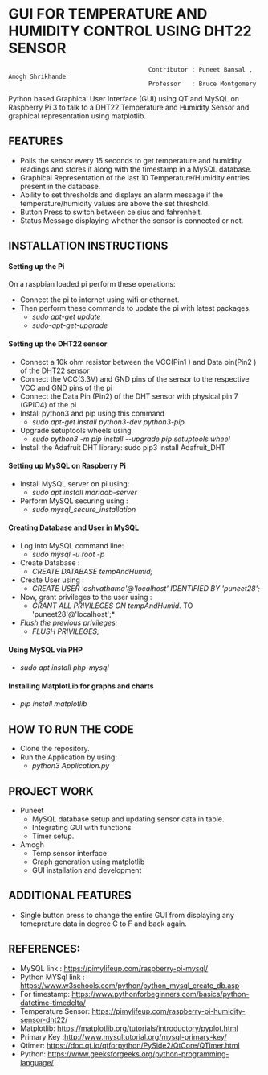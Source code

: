# GUI FOR TEMPERATURE AND HUMIDITY CONTROL USING DHT22 SENSOR
                                           Contributor : Puneet Bansal , Amogh Shrikhande
                                           Professor   : Bruce Montgomery

Python based Graphical User Interface (GUI) using QT and MySQL on Raspberry Pi 3 to talk to a DHT22 Temperature and Humidity Sensor and graphical representation using matplotlib.

## FEATURES
* Polls the sensor every 15 seconds to get temperature and humidity readings and stores it along with the timestamp in a MySQL database. 
* Graphical Representation of the last 10 Temperature/Humidity entries present in the database. 
* Ability to set thresholds and displays an alarm message if the temperature/humidity values are above the set threshold.
* Button Press to switch between celsius and fahrenheit. 
* Status Message displaying whether the sensor is connected or not.


## INSTALLATION INSTRUCTIONS

#### Setting up the Pi
On a raspbian loaded pi perform these operations: 
* Connect the pi to internet using wifi or ethernet.
* Then perform these commands to update the pi with latest packages. 
  * *sudo apt-get update*
  * *sudo-apt-get-upgrade* 

#### Setting up the DHT22 sensor
* Connect a 10k ohm resistor between the VCC(Pin1 ) and Data pin(Pin2 ) of the DHT22 sensor
* Connect the VCC(3.3V) and GND pins of the sensor to the respective VCC and GND pins of the pi
* Connect the Data Pin (Pin2) of the DHT sensor with physical pin 7 (GPIO4) of the pi
* Install python3 and pip using this command 
  * *sudo apt-get install python3-dev python3-pip*
* Upgrade setuptools wheels using 
  * *sudo python3 -m pip install --upgrade pip setuptools wheel*
* Install the Adafruit DHT library:  sudo pip3 install Adafruit_DHT

#### Setting up MySQL on Raspberry Pi 
* Install MySQL server on pi using:
  * *sudo apt install mariadb-server*
* Perform MySQL securing using :
  * *sudo mysql_secure_installation*

#### Creating Database and User in MySQL
* Log into MySQL command line:
  * *sudo mysql -u root -p*
* Create Database :
  * *CREATE DATABASE tempAndHumid;*
* Create User using :
  * *CREATE USER 'ashvathama'@'localhost' IDENTIFIED BY 'puneet28';*
* Now, grant privileges to the user using :
  * *GRANT ALL PRIVILEGES ON tempAndHumid.* TO 'puneet28'@'localhost';*
* *Flush the previous privileges:*
  * *FLUSH PRIVILEGES;*

#### Using MySQL via PHP 
* *sudo apt install php-mysql*

#### Installing MatplotLib for graphs and charts
* *pip install matplotlib*

## HOW TO RUN THE CODE
* Clone the repository. 
* Run the Application by using:
  * *python3 Application.py*
  
## PROJECT WORK
* Puneet
  * MySQL database setup and updating sensor data in table.
  * Integrating GUI with functions
  * Timer setup.
* Amogh
  * Temp sensor interface
  * Graph generation using matplotlib
  * GUI installation and development 
  
 ## ADDITIONAL FEATURES
 * Single button press to change the entire GUI from displaying any temeprature data in degree C to F and back again. 

## REFERENCES: 
* MySQL link : https://pimylifeup.com/raspberry-pi-mysql/  
* Python MYSql link : https://www.w3schools.com/python/python_mysql_create_db.asp
* For timestamp: https://www.pythonforbeginners.com/basics/python-datetime-timedelta/
* Temperature Sensor: https://pimylifeup.com/raspberry-pi-humidity-sensor-dht22/
* Matplotlib: https://matplotlib.org/tutorials/introductory/pyplot.html
* Primary Key :http://www.mysqltutorial.org/mysql-primary-key/
* Qtimer: https://doc.qt.io/qtforpython/PySide2/QtCore/QTimer.html
* Python: https://www.geeksforgeeks.org/python-programming-language/

